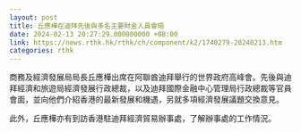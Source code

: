 ```yaml
---
layout: post
title: 丘應樺在迪拜先後與多名主要財金人員會晤
date: 2024-02-13 20:27:29.000000000 +08:00
link: https://news.rthk.hk/rthk/ch/component/k2/1740279-20240213.htm
categories: rthk
---
```


商務及經濟發展局局長丘應樺出席在阿聯酋迪拜舉行的世界政府高峰會。先後與迪拜經濟和旅遊局經濟發展行政總裁，以及迪拜國際金融中心管理局行政總裁等官員會面，並向他們介紹香港的最新發展和機遇，另就多項經濟發展議題交換意見。

此外，丘應樺亦有到訪香港駐迪拜經濟貿易辦事處，了解辦事處的工作情況。

